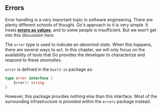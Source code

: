 ## Errors

Error handling is a very important topic in software engineering. There are
plenty different schools of thought. Go's approach to it is very simple.
It treats [**errors as values**](https://blog.golang.org/errors-are-values),
and to some people is insufficient. But we won't get into this discussion here.

The `error` type is used to indicate an _abnormal state_. When this happens,
there are several ways to act. In this chapter, we will only focus on the
availability of tools that Go provides the developer to characterize and respond
to these _anomalies_.

`error` is defined in the `built-in` package as:

```go
type error interface {
    Error() string
}
```

However, this package provides nothing else than this interface. Most of the
surrounding infrastructure is provided within the `errors` package instead.
